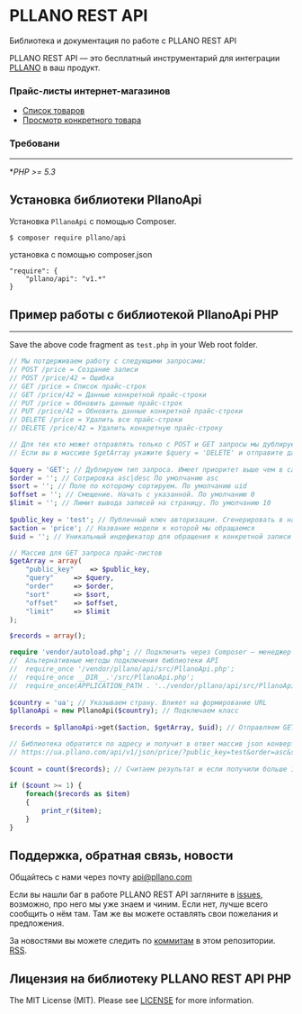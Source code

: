 # PLLANO REST API

Библиотека и документация по работе с PLLANO REST API

PLLANO REST API — это бесплатный инструментарий для интеграции [PLLANO](https://ua.pllano.com/) в ваш продукт.

<a name="general"></a>
### Прайс-листы интернет-магазинов

* [Список товаров](docs/price.md)
* [Просмотр конкретного товара](docs/price.md#item)


<a name="composer"></a>
### Требовани
-------
 **PHP >= 5.3*

Установка библиотеки PllanoApi
-------

Установка `PllanoApi` с помощью Composer.

```
$ composer require pllano/api
```

установка с помощью composer.json

```
"require": {
	"pllano/api": "v1.*"
}
```

## Пример работы с библиотекой PllanoApi PHP
-------

Save the above code fragment as `test.php` in your Web root folder.

``` php
// Мы потдерживаем работу с следующими запросами: 
// POST /price = Создание записи 
// POST /price/42 = Ошибка
// GET /price = Список прайс-строк
// GET /price/42 = Данные конкретной прайс-строки
// PUT /price = Обновить данные прайс-строк
// PUT /price/42 = Обновить данные конкретной прайс-строки
// DELETE /price = Удалить все прайс-строки
// DELETE /price/42 = Удалить конкретную прайс-строку

// Для тех кто может отправлять только с POST и GET запросы мы дублируем тип запроса в параметре $query
// Если вы в массиве $getArray укажите $query = 'DELETE' и отправите данные в POST запросе $pllanoApi->post($action, $getArray, $uid); данные будут удалены.
	
$query = 'GET'; // Дублируем тип запроса. Имеет приоритет выше чем в самом запросе.
$order = ''; // Сотрировка asc|desc По умолчанию asc
$sort = ''; // Поле по которому сортируем. По умолчанию uid
$offset = ''; // Смещение. Начать с указанной. По умолчанию 0
$limit = ''; // Лимит вывода записей на страницу. По умолчанию 10
	
$public_key = 'test'; // Публичный ключ авторизации. Сгенерировать в настройках API каждого магазина. По умолчанию test для настройки API
$action = 'price'; // Название модели к которой мы обращаемся
$uid = ''; // Уникальный индефикатор для обращения к конкретной записи (Например по конкретному заказу). Если пусто выводим список.

// Массив для GET запроса прайс-листов
$getArray = array(
	"public_key"	=> $public_key,
	"query"		=> $query,
	"order"		=> $order,
	"sort"		=> $sort,
	"offset"	=> $offset,
	"limit"		=> $limit
);

$records = array();

require 'vendor/autoload.php'; // Подключить через Composer — менеджер зависимостей для PHP
//	Альтернативные методы подключения библиотеки API
//	require_once '/vendor/pllano/api/src/PllanoApi.php';
//	require_once __DIR__.'/src/PllanoApi.php';
//	require_once(APPLICATION_PATH . '../vendor/pllano/api/src/PllanoApi.php');
	
$country = 'ua'; // Указываем страну. Влияет на формирование URL
$pllanoApi = new PllanoApi($country); // Подключаем класс
	
$records = $pllanoApi->get($action, $getArray, $uid); // Отправляем GET запрос. В ответ получаем массив с данными.

// Библиотека обратится по адресу и получит в ответ массив json конвертирует его в массив PHP
// https://ua.pllano.com/api/v1/json/price/?public_key=test&order=asc&sort=uid&offset=0&limit=10
	
$count = count($records); // Считаем результат и если получили больше 1 читаем массив
	
if ($count >= 1) {
	foreach($records as $item)
	{
		print_r($item);
	}
}
```

<a name="feedback"></a>
## Поддержка, обратная связь, новости

Общайтесь с нами через почту api@pllano.com

Если вы нашли баг в работе PLLANO REST API загляните в
[issues](https://github.com/pllano/api/issues), возможно, про него мы уже знаем и
чиним. Если нет, лучше всего сообщить о нём там. Там же вы можете оставлять свои
пожелания и предложения.

За новостями вы можете следить по
[коммитам](https://github.com/pllano/api/commits/master) в этом репозитории.
[RSS](https://github.com/pllano/api/commits/master.atom).

Лицензия на библиотеку PLLANO REST API PHP
-------

The MIT License (MIT). Please see [LICENSE](LICENSE.md) for more information.
